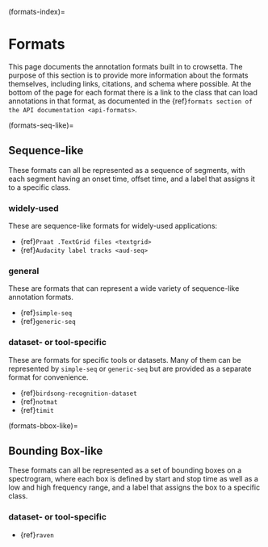 (formats-index)=

# Formats

This page documents the annotation formats built in to crowsetta. 
The purpose of this section is to provide more information about 
the formats themselves, including links, citations, 
and schema where possible.
At the bottom of the page for each format there is a link 
to the class that can load annotations in that format, 
as documented in the 
{ref}`formats section of the API documentation <api-formats>`.

(formats-seq-like)=
## Sequence-like

These formats can all be represented as a sequence of segments, 
with each segment having an onset time, offset time, and a label 
that assigns it to a specific class.

### widely-used

These are sequence-like formats for widely-used applications:

- {ref}`Praat .TextGrid files <textgrid>`
- {ref}`Audacity label tracks <aud-seq>`

### general

These are formats that can represent a wide variety of sequence-like 
annotation formats.

- {ref}`simple-seq`
- {ref}`generic-seq`

### dataset- or tool-specific

These are formats for specific tools or datasets.
Many of them can be represented by `simple-seq` or `generic-seq` 
but are provided as a separate format for convenience.

- {ref}`birdsong-recognition-dataset`
- {ref}`notmat`
- {ref}`timit`

(formats-bbox-like)=
##  Bounding Box-like

These formats can all be represented as a set of bounding boxes 
on a spectrogram, 
where each box is defined by start and stop time 
as well as a low and high frequency range, 
and a label that assigns the box to a specific class.

### dataset- or tool-specific

- {ref}`raven`
